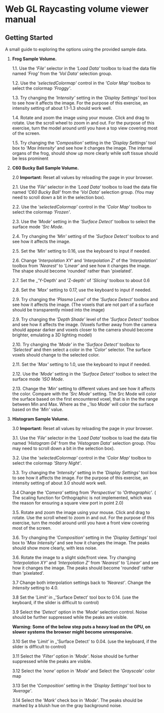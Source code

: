 Web GL Raycasting volume viewer manual
======================================

Getting Started
---------------


A small guide to exploring the options using the provided sample data.

1. **Frog Sample Volume.**

    1.1. Use the _'File'_ selector in the _'Load Data'_ toolbox to load the data file named
    _'Frog'_ from the _'Vol Data'_ selection group.

    1.2. Use the _'selectedColormap'_ control in the _'Color Map'_ toolbox to select the 
    colormap _'Froggy'_. 

    1.3. Try changing the _'Intensity'_ setting in the _'Display Settings'_ tool box to 
    see how it affects the image.  For the purpose of this exercise, an intensity 
    setting of about 1.1-1.3 should work well. 

    1.4. Rotate and zoom the image using your mouse. Click and drag to rotate. 
    Use the scroll wheel to zoom in and out. For the purpose of this exercise, turn
    the model around until you have a top view covering most of the screen.

    1.5. Try changing the _'Composition'_ setting in the _'Display Settings'_ tool box
    to _'Max Intensity'_ and see how it changes the image. The internal organs of
    the frog,  should show up more clearly while soft tissue should be less
    prominent

2. **C60 Bucky Ball  Sample Volume.**

    2.0  **Important:** Reset all values by reloading the page in your browser. 

    2.1. Use the _'File'_ selector in the _'Load Data'_ toolbox to load the data file named
    _'C60 Bucky Ball'_ from the _'Vol Data'_ selection group. 
    (You may need to scroll down a bit in the selection box).

    2.2. Use the _'selectedColormap'_ control in the _'Color Map'_ toolbox to select the 
    colormap _'Frozen'_. 

    2.3. Use the _'Mode'_ setting in the _'Surface Detect'_ toolbox to select the
    surface mode _'Src Mode_.

    2.4. Try changing the _'Min'_ setting of the _'Surface Detect'_ toolbox to 
    and see how it affects the image. 

    2.5. Set the _'Min'_ setting to 0.16, use the keyboard to input if needed.

    2.6. Change  _'Interpolation XY'_ and _'Interpolation Z'_  of the _'Interpolation'_
    toolbox from _'Nearest'_ to _'Linear'_   and see how it changes the image. 
     The shape should become 'rounded' rather than 'pixelated'.

    2.7. Set the _'Y-Depth' and 'Z-depth' of _'Slicing'_ toolbox to about 0.6

    2.8. Set the _'Max'_ setting to 0.17, use the keyboard to input if needed.

    2.9. Try changing the _'Plasma Level'_  of the _'Surface Detect'_ toolbox and
    see how it affects the image. (The voxels that are not part  of a surface
    should be transparently mixed into the image)

    2.9. Try changing the _'Depth Shade'_ level of the _'Surface Detect'_ toolbox and
    see how it affects the image. (Voxels further away from the camera should 
    appear darker and voxels closer to the camera should become brighter, emulating
    a 3D lighting model)

    2.10. Try changing the _'Mode'_ in the _'Surface Detect'_ toolbox to _'Selected'_
    and then select a color in the _'Color'_ selector. The surface voxels should 
    change to the selected color.
    
    2.11. Set the _'Max'_ setting to 1.0, use the keyboard to input if needed. 

    2.12. Use the _'Mode'_ setting in the _'Surface Detect'_ toolbox to select the
    surface mode _'ISO Mode_.

    2.13. Change the _'Min'_ setting to different values and see how it affects
    the color.  Compare with the _'Src Mode'_ setting.  The Src Mode will color
    the surface based on the first encountered voxel, that is in the the range 
    between Min and Max. Where as the _'Iso Mode' will color the surface based
    on the _'Min'_ value.
    
3. **Histogram Sample Volume.**
    
    3.0  **Important:** Reset all values by reloading the page in your browser. 

    3.1. Use the _'File'_ selector in the _'Load Data'_ toolbox to load the data file named
    _'Histogram 04'_ from the _'Histogram Data'_ selection group. 
    (You may need to scroll down a bit in the selection box).

    3.2. Use the _'selectedColormap'_ control in the _'Color Map'_ toolbox to select the 
    colormap _'Starry Night'_. 

    3.3. Try changing the _'Intensity'_ setting in the _'Display Settings'_ tool box to 
    see how it affects the image.  For the purpose of this exercise, an intensity 
    setting of about 3.0 should work well. 
    
    3.4 Change the _'Camera'_ setting from _'Perspective'_ to _'Orthographic'_.
    ( The scaling function for Orthographic is not implemented, which was the 
    reason for ensuring a square view port in point 2.0)

    3.5. Rotate and zoom the image using your mouse. Click and drag to rotate. 
    Use the scroll wheel to zoom in and out. For the purpose of this exercise, turn
    the model around until you have a front view covering most of the screen.

    3.6. Try changing the _'Composition'_ setting in the _'Display Settings'_ tool box
    to _'Max Intensity'_ and see how it changes the image. The peaks should show
    more clearly, with less noise.

    3.6. Rotate the image to a slight side/front view. Try changing 
    _'Interpolation XY'_ and _'Interpolation Z'_ from _'Nearest'_ to _'Linear'_ 
    and see how it changes the image.  The peaks should become 'rounded' rather
     than 'pixelated'.
 
    3.7  Change both interpolation settings back to _'Nearest'_.  Change the _Intensity_ setting to 4.0.

    3.8  Set the _'Limit'_ in _'Surface Detect' tool box to 0.14. 
        (use the keyboard, if the slider is difficult to control)

    3.9  Select the _'Detect'_ option in the _'Mode'_ selection control.
     Noise should be further suppressed while the peaks are visible.

    **Warning: Some of the below step puts a heavy load on the GPU, on slower systems the browser might become unresponsive.** 

    3.10  Set the _'Limit'_ in _'Surface Detect' to 0.04. 
        (use the keyboard, if the slider is difficult to control)

    3.11  Select the _'Filter'_ option in _'Mode'_. Noise should be
    further suppressed while the peaks are visible.

    3.12 Select the _'none'_ option in _'Mode'_ and  Select the
         _'Grayscale'_ color map 

    3.13 Set the _'Composition'_ setting in the _'Display Settings'_ tool box
        to _'Average'_.

    3.14  Select the _'Mark'_ check box in _'Mode'_. The peaks should be 
        marked by a bluish hue on the gray background noise.
    
